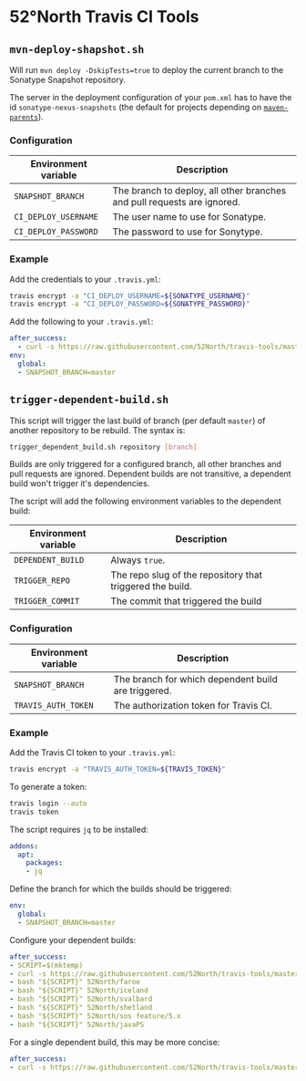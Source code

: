 # 52°North Travis CI Tools

## `mvn-deploy-shapshot.sh`

Will run `mvn deploy -DskipTests=true` to deploy the current branch to the Sonatype Snapshot repository.

The server in the deployment configuration of your `pom.xml` has to have the id `sonatype-nexus-snapshots` (the default for projects depending on [`maven-parents`](https://github.com/52North/maven-parents)).

### Configuration

| Environment variable | Description                                                             |
|----------------------|-------------------------------------------------------------------------|
| `SNAPSHOT_BRANCH`    | The branch to deploy, all other branches and pull requests are ignored. |
| `CI_DEPLOY_USERNAME` | The user name to use for Sonatype.                                      |
| `CI_DEPLOY_PASSWORD` | The password to use for Sonytype.                                       |

### Example

Add the credentials to your `.travis.yml`:

```sh
travis encrypt -a "CI_DEPLOY_USERNAME=${SONATYPE_USERNAME}"
travis encrypt -a "CI_DEPLOY_PASSWORD=${SONATYPE_PASSWORD}"
```

Add the following to your `.travis.yml`:

```yaml
after_success:
  - curl -s https://raw.githubusercontent.com/52North/travis-tools/master/mvn-deploy-shapshot.sh | bash
env:
  global:
  - SNAPSHOT_BRANCH=master
```


## `trigger-dependent-build.sh`

This script will trigger the last build of branch (per default `master`) of another repository to be rebuild. The syntax is:
```sh
trigger_dependent_build.sh repository [branch]
```
Builds are only triggered for a configured branch, all other branches and pull requests are ignored. Dependent builds are not transitive, a dependent build won't trigger it's dependencies.

The script will add the following environment variables to the dependent build:

| Environment variable | Description                                               |
|----------------------|-----------------------------------------------------------|
| `DEPENDENT_BUILD`    | Always `true`.                                            |
| `TRIGGER_REPO`       | The repo slug of the repository that triggered the build. |
| `TRIGGER_COMMIT`     | The commit that triggered the build                       |

### Configuration

| Environment variable | Description                                         |
|----------------------|-----------------------------------------------------|
| `SNAPSHOT_BRANCH`    | The branch for which dependent build are triggered. |
| `TRAVIS_AUTH_TOKEN` | The authorization token for Travis CI.               |

### Example

Add the Travis CI token to your `.travis.yml`:

```sh
travis encrypt -a "TRAVIS_AUTH_TOKEN=${TRAVIS_TOKEN}"
```

To generate a token:
```sh
travis login --auto
travis token
```

The script requires `jq` to be installed:

```yaml
addons:
  apt:
    packages:
    - jq
```

Define the branch for which the builds should be triggered:
```yaml
env:
  global:
  - SNAPSHOT_BRANCH=master
```

Configure your dependent builds:

```yaml
after_success:
- SCRIPT=$(mktemp)
- curl -s https://raw.githubusercontent.com/52North/travis-tools/master/trigger_dependent_build.sh -o "$SCRIPT"
- bash "${SCRIPT}" 52North/faroe
- bash "${SCRIPT}" 52North/iceland
- bash "${SCRIPT}" 52North/svalbard
- bash "${SCRIPT}" 52North/shetland
- bash "${SCRIPT}" 52North/sos feature/5.x
- bash "${SCRIPT}" 52North/javaPS
```

For a single dependent build, this may be more concise:
```yaml
after_success:
- curl -s https://raw.githubusercontent.com/52North/travis-tools/master/trigger_dependent_build.sh | bash -s -- 52North/faroe
```

